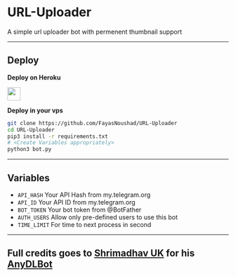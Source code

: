 # URL-Uploader

A simple url uploader bot with permenent thumbnail support

---

## Deploy 

<b>Deploy on Heroku</b>
<p align="left">
  <a href="https://heroku.com/deploy?template=https://github.com/FayasNoushad/URL-Uploader">
     <img height="30px" src="https://img.shields.io/badge/Deploy%20To%20Heroku-blueviolet?style=for-the-badge&logo=heroku">
  </a>
</p>

<b>Deploy in your vps</b>
```sh
git clone https://github.com/FayasNoushad/URL-Uploader
cd URL-Uploader
pip3 install -r requirements.txt
# <Create Variables appropriately>
python3 bot.py
```

---

## Variables

* `API_HASH` Your API Hash from my.telegram.org
* `API_ID` Your API ID from my.telegram.org
* `BOT_TOKEN` Your bot token from @BotFather
* `AUTH_USERS` Allow only pre-defined users to use this bot
* `TIME_LIMIT` For time to next process in second

---

## Full credits goes to [Shrimadhav UK](https://github.com/SpEcHiDe) for his [AnyDLBot](https://github.com/SpEcHiDe/AnyDLBot)
